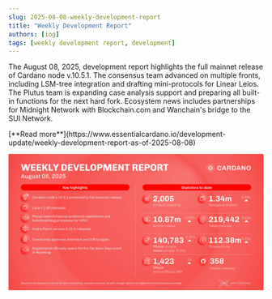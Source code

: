 ```yaml
---
slug: 2025-08-08-weekly-development-report
title: "Weekly Development Report"
authors: [iog]
tags: [weekly development report, development]
---
```


The August 08, 2025, development report highlights the full mainnet release of Cardano node v.10.5.1. The consensus team advanced on multiple fronts, including LSM-tree integration and drafting mini-protocols for Linear Leios. The Plutus team is expanding case analysis support and preparing all built-in functions for the next hard fork. Ecosystem news includes partnerships for Midnight Network with Blockchain.com and Wanchain's bridge to the SUI Network.

<div style={{ textAlign: 'right' }}>
 [**Read more**](https://www.essentialcardano.io/development-update/weekly-development-report-as-of-2025-08-08) 
</div>

 ![weekly development report](./banner.webp)

